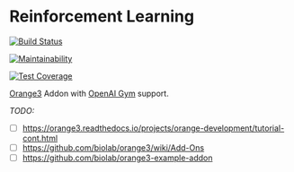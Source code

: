 Reinforcement Learning
======

[![Build Status](https://travis-ci.org/gbaptista/orange3-reinforcement.svg?branch=master)](https://travis-ci.org/gbaptista/orange3-reinforcement)

[![Maintainability](https://api.codeclimate.com/v1/badges/ac6c644d8fb6681d9020/maintainability)](https://codeclimate.com/github/gbaptista/orange3-reinforcement/maintainability)

[![Test Coverage](https://api.codeclimate.com/v1/badges/ac6c644d8fb6681d9020/test_coverage)](https://codeclimate.com/github/gbaptista/orange3-reinforcement/test_coverage)

[Orange3](https://github.com/openai/gym) Addon with [OpenAI Gym](https://gym.openai.com/) support.

_TODO:_
- [ ] https://orange3.readthedocs.io/projects/orange-development/tutorial-cont.html
- [ ] https://github.com/biolab/orange3/wiki/Add-Ons
- [ ] https://github.com/biolab/orange3-example-addon
